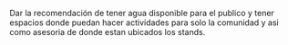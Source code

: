 Dar la recomendación de tener agua disponible para el publico y tener espacios donde puedan hacer actividades para solo la comunidad y asi como asesoria de donde estan ubicados los stands.
